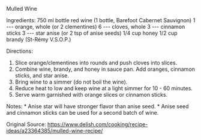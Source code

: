Mulled Wine


Ingredients:
     750 ml   bottle red wine (1 bottle, Barefoot Cabernet Sauvignon)
       1 ---  orange, whole (or 2 clementines)
       6 ---  cloves, whole
       3 ---  cinnamon sticks
       3 ---  star anise (or 2 tsp of anise seeds)
     1/4 cup  honey
     1/2 cup  brandy (St-Rémy V.S.O.P.)


Directions:
   1) Slice orange/clementines into rounds and push cloves into slices.
   2) Combine wine, brandy, and honey in sauce pan.  Add oranges, cinnamon
      sticks, and star anise.
   3) Bring wine to a simmer (do not boil the wine).
   4) Reduce heat to low and keep wine at a light simmer for 10 - 60 minutes.
   5) Serve warm garnished with orange slices or cinnamon sticks.
   

Notes:
    * Anise star will have stronger flavor than anise seed.
    * Anise seed and cinnamon sticks can be used for a second batch of wine.


Original Source:
   https://www.delish.com/cooking/recipe-ideas/a23364385/mulled-wine-recipe/

